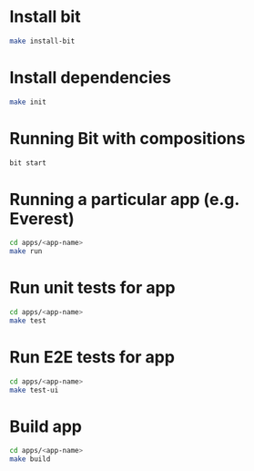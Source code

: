# Install bit

```bash
make install-bit
```

# Install dependencies

```bash
make init
```

# Running Bit with compositions

```bash
bit start
```

# Running a particular app (e.g. Everest)

```bash
cd apps/<app-name>
make run
```

# Run unit tests for app
```bash
cd apps/<app-name>
make test
```

# Run E2E tests for app
```bash
cd apps/<app-name>
make test-ui
```

# Build app
```bash
cd apps/<app-name>
make build
```